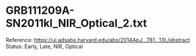 # GRB111209A-SN2011kl_NIR_Optical_2.txt

Reference: https://ui.adsabs.harvard.edu/abs/2014ApJ...781...13L/abstract
Status: Early, Late, NIR, Optical